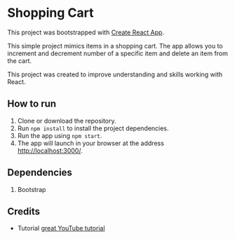 # Shopping Cart

This project was bootstrapped with [Create React App](https://github.com/facebookincubator/create-react-app).

This simple project mimics items in a shopping cart. The app allows you to increment and decrement number of a specific item and delete an item from the cart.

This project was created to improve understanding and skills working with React.

## How to run

1. Clone or download the repository.
2. Run `npm install` to install the project dependencies.
3. Run the app using `npm start`.
4. The app will launch in your browser at the address [http://localhost:3000/](http://localhost:3000/).

## Dependencies

1. Bootstrap

## Credits

- Tutorial [great YouTube tutorial](https://www.youtube.com/playlist?list=PL4rQq4MQP1crXuPtruu_eijgOUUXhcUCP)
